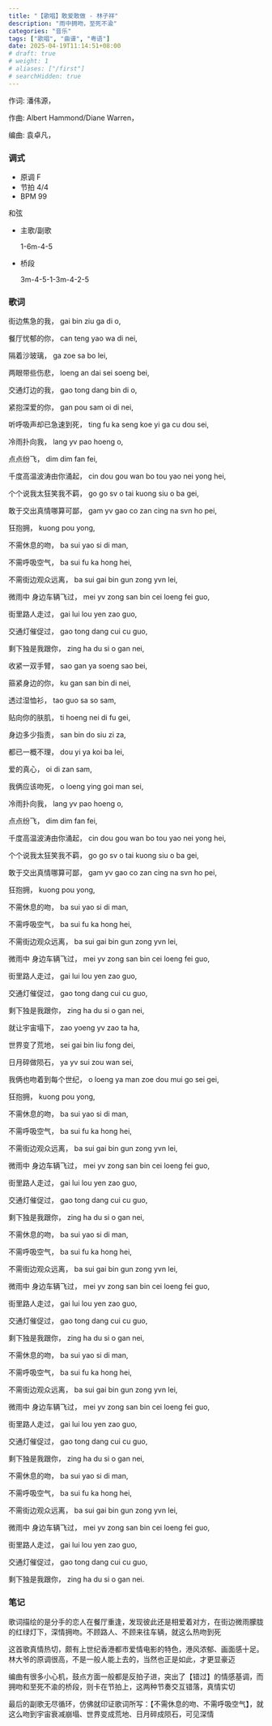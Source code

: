```yaml
---
title: "【歌唱】敢爱敢做 - 林子祥"
description: "雨中拥吻，至死不渝"
categories: "音乐"
tags: ["歌唱", "曲谱", "粤语"]
date: 2025-04-19T11:14:51+08:00
# draft: true
# weight: 1
# aliases: ["/first"]
# searchHidden: true
---
```


作词: 潘伟源，

作曲: Albert Hammond/Diane Warren，

编曲: 袁卓凡，



### 调式

- 原调 F
- 节拍 4/4 
- BPM 99

和弦

- 主歌/副歌
  
  1-6m-4-5
  
- 桥段
  
  3m-4-5-1-3m-4-2-5



### 歌词

街边焦急的我，
gai bin ziu ga di o, 

餐厅忧郁的你，
can teng yao wa di nei, 

隔着沙玻璃，
ga zoe sa bo lei, 

两眼带些伤悲，
loeng an dai sei soeng bei, 

交通灯边的我，
gao tong dang bin di o, 

紧抱深爱的你，
gan pou sam oi di nei, 

听呼吸声却已急速到死，
ting fu ka seng koe yi ga cu dou sei, 

冷雨扑向我，
lang yv pao hoeng o, 

点点纷飞，
dim dim fan fei, 

千度高温波涛由你涌起，
cin dou gou wan bo tou yao nei yong hei, 

个个说我太狂笑我不羁，
go go sv o tai kuong siu o ba gei, 

敢于交出真情哪算可鄙，
gam yv gao co zan cing na svn ho pei, 

狂抱拥，
kuong pou yong, 

不需休息的吻，
ba sui yao si di man, 

不需呼吸空气，
ba sui fu ka hong hei, 

不需街边观众远离，
ba sui gai bin gun zong yvn lei, 

微雨中 身边车辆飞过，
mei yv zong san bin cei loeng fei guo, 

街里路人走过，
gai lui lou yen zao guo, 

交通灯催促过，
gao tong dang cui cu guo, 

剩下独是我跟你，
zing ha du si o gan nei, 

收紧一双手臂，
sao gan ya soeng sao bei, 

箍紧身边的你，
ku gan san bin di nei, 

透过湿恤衫，
tao guo sa so sam, 

贴向你的肤肌，
ti hoeng nei di fu gei, 

身边多少指责，
san bin do siu zi za, 

都已一概不理，
dou yi ya koi ba lei, 

爱的真心，
oi di zan sam, 

我俩应该吻死，
o loeng ying goi man sei, 

冷雨扑向我，
lang yv pao hoeng o, 

点点纷飞，
dim dim fan fei, 

千度高温波涛由你涌起，
cin dou gou wan bo tou yao nei yong hei, 

个个说我太狂笑我不羁，
go go sv o tai kuong siu o ba gei, 

敢于交出真情哪算可鄙，
gam yv gao co zan cing na svn ho pei, 

狂抱拥，
kuong pou yong, 

不需休息的吻，
ba sui yao si di man, 

不需呼吸空气，
ba sui fu ka hong hei, 

不需街边观众远离，
ba sui gai bin gun zong yvn lei, 

微雨中 身边车辆飞过，
mei yv zong san bin cei loeng fei guo, 

街里路人走过，
gai lui lou yen zao guo, 

交通灯催促过，
gao tong dang cui cu guo, 

剩下独是我跟你，
zing ha du si o gan nei, 

就让宇宙塌下，
zao yoeng yv zao ta ha, 

世界变了荒地，
sei gai bin liu fong dei, 

日月碎做陨石，
ya yv sui zou wan sei, 

我俩也吻着到每个世纪，
o loeng ya man zoe dou mui go sei gei, 

狂抱拥，
kuong pou yong, 

不需休息的吻，
ba sui yao si di man, 

不需呼吸空气，
ba sui fu ka hong hei, 

不需街边观众远离，
ba sui gai bin gun zong yvn lei, 

微雨中 身边车辆飞过，
mei yv zong san bin cei loeng fei guo, 

街里路人走过，
gai lui lou yen zao guo, 

交通灯催促过，
gao tong dang cui cu guo, 

剩下独是我跟你，
zing ha du si o gan nei, 

不需休息的吻，
ba sui yao si di man, 

不需呼吸空气，
ba sui fu ka hong hei, 

不需街边观众远离，
ba sui gai bin gun zong yvn lei, 

微雨中 身边车辆飞过，
mei yv zong san bin cei loeng fei guo, 

街里路人走过，
gai lui lou yen zao guo, 

交通灯催促过，
gao tong dang cui cu guo, 

剩下独是我跟你，
zing ha du si o gan nei, 

不需休息的吻，
ba sui yao si di man, 

不需呼吸空气，
ba sui fu ka hong hei, 

不需街边观众远离，
ba sui gai bin gun zong yvn lei, 

微雨中 身边车辆飞过，
mei yv zong san bin cei loeng fei guo, 

街里路人走过，
gai lui lou yen zao guo, 

交通灯催促过，
gao tong dang cui cu guo, 

剩下独是我跟你，
zing ha du si o gan nei, 

不需休息的吻，
ba sui yao si di man, 

不需呼吸空气，
ba sui fu ka hong hei, 

不需街边观众远离，
ba sui gai bin gun zong yvn lei, 

微雨中 身边车辆飞过，
mei yv zong san bin cei loeng fei guo, 

街里路人走过，
gai lui lou yen zao guo, 

交通灯催促过，
gao tong dang cui cu guo, 

剩下独是我跟你，
zing ha du si o gan nei. 



### 笔记

歌词描绘的是分手的恋人在餐厅重逢，发现彼此还是相爱着对方，在街边微雨朦胧的红绿灯下，深情拥吻。不顾路人、不顾来往车辆，就这么热吻到死

这首歌真情热切，颇有上世纪香港都市爱情电影的特色，港风浓郁、画面感十足。林大爷的原调很高，不是一般人能上去的，当然也正是如此，才更显豪迈

编曲有很多小心机，鼓点方面一般都是反拍子进，突出了【错过】的情感基调，而拥吻和至死不渝的桥段，则卡在节拍上，这两种节奏交互错落，真情实切

最后的副歌无尽循环，仿佛就印证歌词所写：【不需休息的吻、不需呼吸空气】，就这么吻到宇宙衰减崩塌、世界变成荒地、日月碎成陨石，可见深情